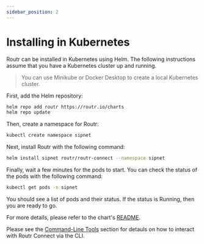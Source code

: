 ```yaml
---
sidebar_position: 2
---
```


# Installing in Kubernetes

Routr can be installed in Kubernetes using Helm. The following instructions assume that you have a Kubernetes cluster up and running. 

> You can use Minikube or Docker Desktop to create a local Kubernetes cluster.

First, add the Helm repository:

```bash
helm repo add routr https://routr.io/charts
helm repo update
```

Then, create a namespace for Routr:

```bash
kubectl create namespace sipnet
```

Next, install Routr with the following command:

```bash
helm install sipnet routr/routr-connect --namespace sipnet
```

Finally, wait a few minutes for the pods to start. You can check the status of the pods with the following command:

```bash
kubectl get pods -n sipnet
```

You should see a list of pods and their status. If the status is Running, then you are ready to go.

For more details, please refer to the chart's [README](https://github.com/fonoster/routr/blob/main/ops/charts/connect/README.md).

Please see the [Command-Line Tools](../command-line/overview.md) section for detauls on how to interact with Routr Connect via the CLI.